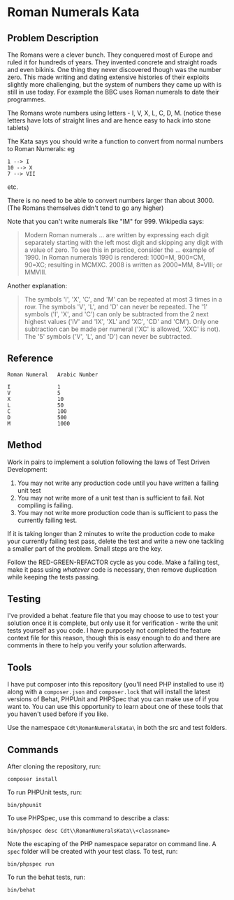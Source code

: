 # Roman Numerals Kata

## Problem Description

The Romans were a clever bunch. They conquered most of Europe and ruled it for hundreds of years. They invented concrete
and straight roads and even bikinis. One thing they never discovered though was the number zero. This made writing and
dating extensive histories of their exploits slightly more challenging, but the system of numbers they came up with is
still in use today. For example the BBC uses Roman numerals to date their programmes.

The Romans wrote numbers using letters - I, V, X, L, C, D, M. (notice these letters have lots of straight lines and are
hence easy to hack into stone tablets)

The Kata says you should write a function to convert from normal numbers to Roman Numerals: eg

    1 --> I
    10 --> X
    7 --> VII

etc.

There is no need to be able to convert numbers larger than about 3000. (The Romans themselves didn't tend to go any
higher)

Note that you can't write numerals like "IM" for 999. Wikipedia says:

> Modern Roman numerals ... are written by expressing each digit separately starting with the left most digit and
> skipping any digit with a value of zero. To see this in practice, consider the ... example of 1990. In Roman numerals
> 1990 is rendered: 1000=M, 900=CM, 90=XC; resulting in MCMXC. 2008 is written as 2000=MM, 8=VIII; or MMVIII.

Another explanation:

> The symbols 'I', 'X', 'C', and 'M' can be repeated at most 3 times in a row. The symbols 'V', 'L', and 'D' can never
> be repeated. The '1' symbols ('I', 'X', and 'C') can only be subtracted from the 2 next highest values ('IV' and 'IX',
> 'XL' and 'XC', 'CD' and 'CM'). Only one subtraction can be made per numeral ('XC' is allowed, 'XXC' is not). The '5'
> symbols ('V', 'L', and 'D') can never be subtracted.

## Reference

    Roman Numeral   Arabic Number
    
    I               1
    V               5
    X               10
    L               50
    C               100
    D               500
    M               1000

## Method

Work in pairs to implement a solution following the laws of Test Driven Development:

1. You may not write any production code until you have written a failing unit test
2. You may not write more of a unit test than is sufficient to fail. Not compiling is failing.
3. You may not write more production code than is sufficient to pass the currently failing test.

If it is taking longer than 2 minutes to write the production code to make your currently failing test pass, delete the
test and write a new one tackling a smaller part of the problem. Small steps are the key.

Follow the RED-GREEN-REFACTOR cycle as you code. Make a failing test, make it pass using _whatever_ code is necessary,
then remove duplication while keeping the tests passing.

## Testing

I've provided a behat .feature file that you may choose to use to test your solution once it is complete, but only use
it for verification - write the unit tests yourself as you code. I have purposely not completed the feature context file
for this reason, though this is easy enough to do and there are comments in there to help you verify your solution
afterwards.

## Tools

I have put composer into this repository (you'll need PHP installed to use it) along with a `composer.json` and
`composer.lock` that will install the latest versions of Behat, PHPUnit and PHPSpec that you can make use of if you want
to. You can use this opportunity to learn about one of these tools that you haven't used before if you like.

Use the namespace `Cdt\RomanNumeralsKata\` in both the src and test folders.

## Commands

After cloning the repository, run:

    composer install
    
To run PHPUnit tests, run:

    bin/phpunit

To use PHPSpec, use this command to describe a class:

    bin/phpspec desc Cdt\\RomanNumeralsKata\\<classname>

Note the escaping of the PHP namespace separator on command line. A `spec` folder will be created with your test class.
To test, run:

    bin/phpspec run
    
To run the behat tests, run:

    bin/behat
